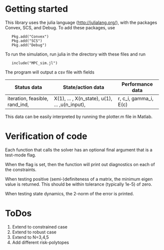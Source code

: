 # Getting started

This library uses the julia language (http://julialang.org/), with the packages Convex, SCS, and Debug. To add these packages, use 
```
   Pkg.add("Convex")
   Pkg.add("SCS")
   Pkg.add("Debug")
```

To run the simulation, run julia in the directory with these files and run
```
   include("MPC_sim.jl")
```

The program will output a csv file with fields

|  Status data                   | State/action data                             |  Performance data     |
| ------------------------------ | --------------------------------------------- | --------------------- |
| iteration, feasible, rand_ind, | X(1), ... , X(n_state), u(1), ... ,u(n_input),| r, c_i, gamma_i, E(c) |

This data can be easily interpreted by running the plotter.m file in Matlab.

# Verification of code
Each function that calls the solver has an optional final argument that is a test-mode flag.

When the flag is set, then the function will print out diagnostics on each of the constraints.

When testing positive (semi-)definiteness of a matrix, the minimum eigen value is returned. This should be within tolerance (typically 1e-5) of zero.

When testing state dynamics, the 2-norm of the error is printed.

# ToDos
1. Extend to constrained case
2. Extend to robust case
3. Extend to N=3,4,5
4. Add different risk-polytopes
